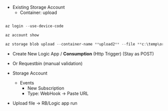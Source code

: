 - Existing Storage Account
  - Container: upload

```powershell

az login --use-device-code

az account show

az storage blob upload --container-name **upload2** --file **c:\temp\order.txt** --account-name **dgidemo012024** --overwrite

```

- Create New Logic App / **Consumption** (Http Trigger) (Stay as POST)   
- Or Requestbin (manual validation)

- Storage Account
  - Events
    - New Subscription
    - Type: WebHook -> Paste URL

- Upload file -> RB/Logic app run


